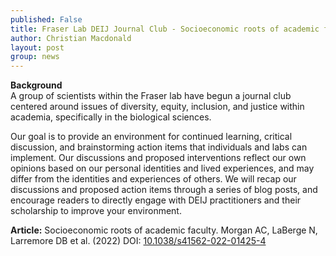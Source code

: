 ```yaml
---
published: False
title: Fraser Lab DEIJ Journal Club - Socioeconomic roots of academic faculty
author: Christian Macdonald
layout: post
group: news
---
```

**Background**
<br>
A group of scientists within the Fraser lab have begun a journal club centered around issues of diversity, equity, inclusion, and justice within academia, specifically in the biological sciences.

Our goal is to provide an environment for continued learning, critical discussion, and brainstorming action items that individuals and labs can implement. Our discussions and proposed interventions reflect our own opinions based on our personal identities and lived experiences, and may differ from the identities and experiences of others. We will recap our discussions and proposed action items through a series of blog posts, and encourage readers to directly engage with DEIJ practitioners and their scholarship to improve your environment.


**Article:** Socioeconomic roots of academic faculty. Morgan AC, LaBerge N, Larremore DB et al. (2022) DOI: [10.1038/s41562-022-01425-4](https://www.nature.com/articles/s41562-022-01425-4)


<!-- **Summary:**


**Key Points:**


**Open Questions:**
- What interventions are needed to protect learners from retaliation if they participate in open peer review?
- What role, if any, does the editor have in filtering and sanctioning peer review comments?
- How do we reward reviewers for their service?
- How do we shift peer review from being journal-specific to manuscript-specific?


**Proposed Action Items:** -->
